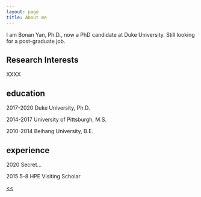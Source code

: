 ```yaml
---
layout: page
title: About me
---
```


I am Bonan Yan, Ph.D., now a PhD candidate at Duke University. Still looking for a post-graduate job. 

## Research Interests

XXXX

## education

2017-2020 Duke University, Ph.D.

2014-2017 University of Pittsburgh, M.S.

2010-2014 Beihang University, B.E.

## experience

2020 Secret...

2015 5-8 HPE Visiting Scholar

[<<](/)